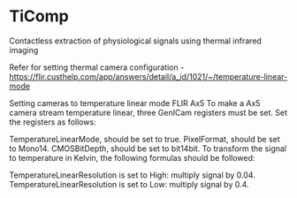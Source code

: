 # TiComp
Contactless extraction of physiological signals using thermal infrared imaging

Refer for setting thermal camera configuration - https://flir.custhelp.com/app/answers/detail/a_id/1021/~/temperature-linear-mode

Setting cameras to temperature linear mode
FLIR Ax5
To make a Ax5 camera stream temperature linear, three GenICam registers must be set. Set the registers as follows:

TemperatureLinearMode, should be set to true.
PixelFormat, should be set to Mono14.
CMOSBitDepth, should be set to bit14bit.
To transform the signal to temperature in Kelvin, the following formulas should be followed:

TemperatureLinearResolution is set to High: multiply signal by 0.04.
TemperatureLinearResolution is set to Low: multiply signal by 0.4.